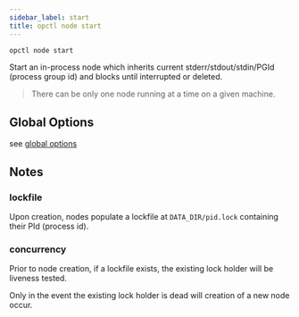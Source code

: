 ```yaml
---
sidebar_label: start
title: opctl node start
---
```


```sh
opctl node start
```

Start an in-process node which inherits current
stderr/stdout/stdin/PGId (process group id) and blocks until interrupted or deleted.

> There can be only one node running at a time on a given machine.

## Global Options
see [global options](../global-options.md)

## Notes

### lockfile
Upon creation, nodes populate a lockfile at `DATA_DIR/pid.lock`
containing their PId (process id).

### concurrency
Prior to node creation, if a lockfile exists, the existing lock holder
will be liveness tested.

Only in the event the existing lock holder is dead will creation of a
new node occur.
